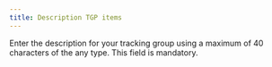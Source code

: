```yaml
---
title: Description TGP items
---
```



Enter the description for your tracking group using a maximum of 40 characters of the any type. This field is mandatory.
